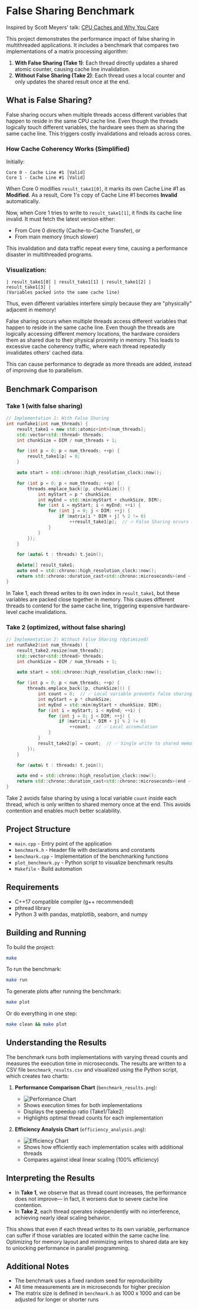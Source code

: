 # False Sharing Benchmark

Inspired by Scott Meyers' talk: [CPU Caches and Why You Care](https://www.youtube.com/watch?v=WDIkqP4JbkE)

This project demonstrates the performance impact of false sharing in multithreaded applications. It includes a benchmark that compares two implementations of a matrix processing algorithm:

1. **With False Sharing (Take 1)**: Each thread directly updates a shared atomic counter, causing cache line invalidation.
2. **Without False Sharing (Take 2)**: Each thread uses a local counter and only updates the shared result once at the end.

## What is False Sharing?

False sharing occurs when multiple threads access different variables that happen to reside in the same CPU cache line. Even though the threads logically touch different variables, the hardware sees them as sharing the same cache line. This triggers costly invalidations and reloads across cores.

### How Cache Coherency Works (Simplified)

Initially:
```
Core 0 - Cache Line #1 [Valid]
Core 1 - Cache Line #1 [Valid]
```

When Core 0 modifies `result_take1[0]`, it marks its own Cache Line #1 as **Modified**.
As a result, Core 1's copy of Cache Line #1 becomes **Invalid** automatically.

Now, when Core 1 tries to write to `result_take1[1]`, it finds its cache line invalid. It must fetch the latest version either:
- From Core 0 directly (Cache-to-Cache Transfer), or
- From main memory (much slower)

This invalidation and data traffic repeat every time, causing a performance disaster in multithreaded programs.

### Visualization:
```
| result_take1[0] | result_take1[1] | result_take1[2] | result_take1[3] |
(Variables packed into the same cache line)
```

Thus, even different variables interfere simply because they are "physically" adjacent in memory!

False sharing occurs when multiple threads access different variables that happen to reside in the same cache line. Even though the threads are logically accessing different memory locations, the hardware considers them as shared due to their physical proximity in memory. This leads to excessive cache coherency traffic, where each thread repeatedly invalidates others' cached data.

This can cause performance to degrade as more threads are added, instead of improving due to parallelism.

## Benchmark Comparison

### Take 1 (with false sharing)
```cpp
// Implementation 1: With False Sharing
int runTake1(int num_threads) {
    result_take1 = new std::atomic<int>[num_threads];
    std::vector<std::thread> threads;
    int chunkSize = DIM / num_threads + 1;

    for (int p = 0; p < num_threads; ++p) {
        result_take1[p] = 0;
    }

    auto start = std::chrono::high_resolution_clock::now();

    for (int p = 0; p < num_threads; ++p) {
        threads.emplace_back([p, chunkSize]() {
            int myStart = p * chunkSize;
            int myEnd = std::min(myStart + chunkSize, DIM);
            for (int i = myStart; i < myEnd; ++i) {
                for (int j = 0; j < DIM; ++j) {
                    if (matrix[i * DIM + j] % 2 != 0)
                        ++result_take1[p];  // 🔥 False Sharing occurs here
                }
            }
        });
    }

    for (auto& t : threads) t.join();

    delete[] result_take1;
    auto end = std::chrono::high_resolution_clock::now();
    return std::chrono::duration_cast<std::chrono::microseconds>(end - start).count();
}
```

In Take 1, each thread writes to its own index in `result_take1`, but these variables are packed close together in memory. This causes different threads to contend for the same cache line, triggering expensive hardware-level cache invalidations.

### Take 2 (optimized, without false sharing)
```cpp
// Implementation 2: Without False Sharing (Optimized)
int runTake2(int num_threads) {
    result_take2.resize(num_threads);
    std::vector<std::thread> threads;
    int chunkSize = DIM / num_threads + 1;

    auto start = std::chrono::high_resolution_clock::now();

    for (int p = 0; p < num_threads; ++p) {
        threads.emplace_back([p, chunkSize]() {
            int count = 0;  // ✅ Local variable prevents false sharing
            int myStart = p * chunkSize;
            int myEnd = std::min(myStart + chunkSize, DIM);
            for (int i = myStart; i < myEnd; ++i) {
                for (int j = 0; j < DIM; ++j) {
                    if (matrix[i * DIM + j] % 2 != 0)
                        ++count;  // ✅ Local accumulation
                }
            }
            result_take2[p] = count;  // ✅ Single write to shared memory
        });
    }

    for (auto& t : threads) t.join();

    auto end = std::chrono::high_resolution_clock::now();
    return std::chrono::duration_cast<std::chrono::microseconds>(end - start).count();
}
```

Take 2 avoids false sharing by using a local variable `count` inside each thread, which is only written to shared memory once at the end. This avoids contention and enables much better scalability.

## Project Structure

- `main.cpp` - Entry point of the application
- `benchmark.h` - Header file with declarations and constants
- `benchmark.cpp` - Implementation of the benchmarking functions
- `plot_benchmark.py` - Python script to visualize benchmark results
- `Makefile` - Build automation

## Requirements

- C++17 compatible compiler (g++ recommended)
- pthread library
- Python 3 with pandas, matplotlib, seaborn, and numpy

## Building and Running

To build the project:
```bash
make
```

To run the benchmark:
```bash
make run
```

To generate plots after running the benchmark:
```bash
make plot
```

Or do everything in one step:
```bash
make clean && make plot
```

## Understanding the Results

The benchmark runs both implementations with varying thread counts and measures the execution time in microseconds. The results are written to a CSV file `benchmark_results.csv` and visualized using the Python script, which creates two charts:

1. **Performance Comparison Chart** (`benchmark_results.png`):
   - ![Performance Chart](data/benchmark_results.png)
   - Shows execution times for both implementations
   - Displays the speedup ratio (Take1/Take2)
   - Highlights optimal thread counts for each implementation

2. **Efficiency Analysis Chart** (`efficiency_analysis.png`):
   - ![Efficiency Chart](data/efficiency_analysis.png)
   - Shows how efficiently each implementation scales with additional threads
   - Compares against ideal linear scaling (100% efficiency)

## Interpreting the Results

- In **Take 1**, we observe that as thread count increases, the performance does not improve—
  in fact, it worsens due to severe cache line contention.
- In **Take 2**, each thread operates independently with no interference, achieving nearly ideal scaling behavior.

This shows that even if each thread writes to its own variable, performance can suffer if those variables are located within the same cache line. Optimizing for memory layout and minimizing writes to shared data are key to unlocking performance in parallel programming.

## Additional Notes

- The benchmark uses a fixed random seed for reproducibility
- All time measurements are in microseconds for higher precision
- The matrix size is defined in `benchmark.h` as 1000 x 1000 and can be adjusted for longer or shorter runs

